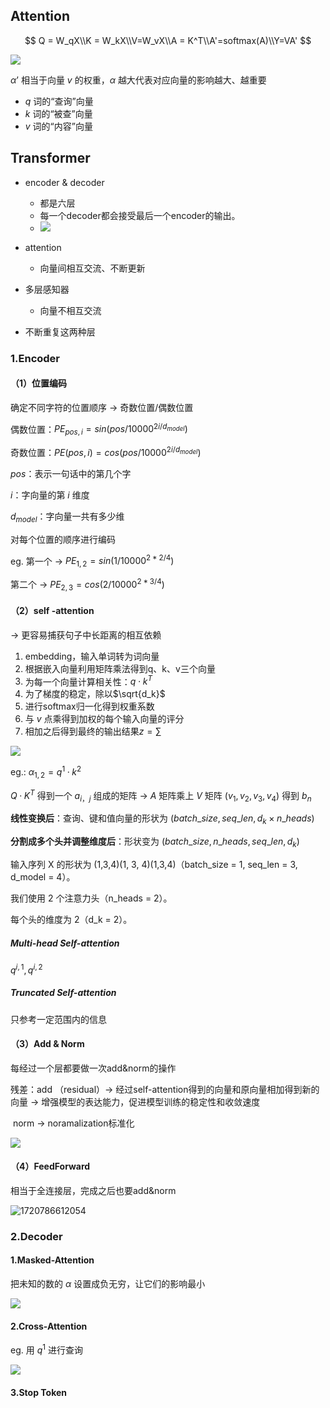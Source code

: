 ## Attention

$$
Q = W_qX\\K = W_kX\\V=W_vX\\A = K^T\\A'=softmax(A)\\Y=VA'
$$

![](https://sevanthea7.oss-cn-beijing.aliyuncs.com/QGworks/202407121937600.png)

$\alpha ’$ 相当于向量 $v$ 的权重，$\alpha$ 越大代表对应向量的影响越大、越重要

- $q$ 词的“查询”向量
- $k$ 词的“被查”向量
- $v$ 词的“内容”向量

## Transformer

- encoder & decoder
  - 都是六层 
  - 每一个decoder都会接受最后一个encoder的输出。
  - ![](https://sevanthea7.oss-cn-beijing.aliyuncs.com/QGworks/202407122131057.png)

- attention
  - 向量间相互交流、不断更新
- 多层感知器
  - 向量不相互交流
- 不断重复这两种层

### 1.Encoder

#### （1）位置编码

确定不同字符的位置顺序 -> 奇数位置/偶数位置

偶数位置：$PE_{pos, i} = sin( pos/10000^{2i/d_{model}})$

奇数位置：$PE(pos, i) = cos( pos/10000^{2i/d_{model}})$

$pos$：表示一句话中的第几个字

$i$：字向量的第 $i$ 维度

$d_{model}$：字向量一共有多少维

对每个位置的顺序进行编码

eg. 第一个 -> $PE_{1,2} = sin( 1/10000^{2*2/4})$

第二个 -> $PE_{2,3} = cos( 2/10000^{2*3/4})$

#### （2）self -attention

-> 更容易捕获句子中长距离的相互依赖

1. embedding，输入单词转为词向量
2. 根据嵌入向量利用矩阵乘法得到q、k、v三个向量
3. 为每一个向量计算相关性：$q ⋅ k^T$
4. 为了梯度的稳定，除以$\sqrt{d_k}$
5. 进行softmax归一化得到权重系数
6. 与 $v$ 点乘得到加权的每个输入向量的评分
7. 相加之后得到最终的输出结果$z = \sum$

![](https://sevanthea7.oss-cn-beijing.aliyuncs.com/QGworks/202407121950189.png)

eg.: $\alpha_{1,2} = q^1·k^2$

$Q · K^T$ 得到一个 $a_{i，j}$ 组成的矩阵 -> $A$ 矩阵乘上 $V$ 矩阵 $( v_1, v_2, v_3, v_4 )$  得到 $b _n$ 

**线性变换后**：查询、键和值向量的形状为 $(batch\_size,seq\_len,d_k×n\_heads)$

**分割成多个头并调整维度后**：形状变为 $(batch\_size, n\_heads, seq\_len, d_k)$

输入序列 X 的形状为 (1,3,4)(1, 3, 4)(1,3,4)（batch_size = 1, seq_len = 3, d_model = 4）。

我们使用 2 个注意力头（n_heads = 2）。

每个头的维度为 2（d_k = 2）。

##### Multi-head Self-attention

$q^{i,1}, q^{i,2}$



##### Truncated Self-attention

只参考一定范围内的信息

#### （3）Add & Norm

每经过一个层都要做一次add&norm的操作

残差：add （residual）-> 经过self-attention得到的向量和原向量相加得到新的向量 -> 增强模型的表达能力，促进模型训练的稳定性和收敛速度

​			norm -> noramalization标准化

![](https://sevanthea7.oss-cn-beijing.aliyuncs.com/QGworks/202407121953306.png)

#### （4）FeedForward

相当于全连接层，完成之后也要add&norm

![1720786612054](C:/Users/EC319/AppData/Roaming/Typora/typora-user-images/1720786612054.png)

### 2.Decoder

#### 1.Masked-Attention

把未知的数的 $\alpha$ 设置成负无穷，让它们的影响最小

 ![](https://sevanthea7.oss-cn-beijing.aliyuncs.com/QGworks/202407131108377.png)

#### 2.Cross-Attention

eg. 用 $q^1$ 进行查询

![](https://sevanthea7.oss-cn-beijing.aliyuncs.com/QGworks/202407122015170.png)



#### 3.Stop Token


